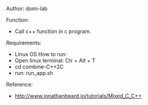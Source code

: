 
Author: domi-lab

Function:
- Call c++ function in c program.

Requirements:
- Linux OS
How to run:
- Open linux terminal: Ctr + Alt + T 
- cd combine-C++2C
- run: run_app.sh

Reference:
- http://www.jonathanbeard.io/tutorials/Mixed_C_C++


